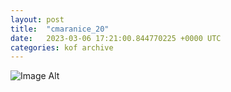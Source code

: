 ```yaml
---
layout:	post
title:	"cmaranice_20"
date:	2023-03-06 17:21:00.844770225 +0000 UTC
categories:	kof archive
---
```


![Image Alt](https://k0f.github.io/assets/cmaranice_20.png)